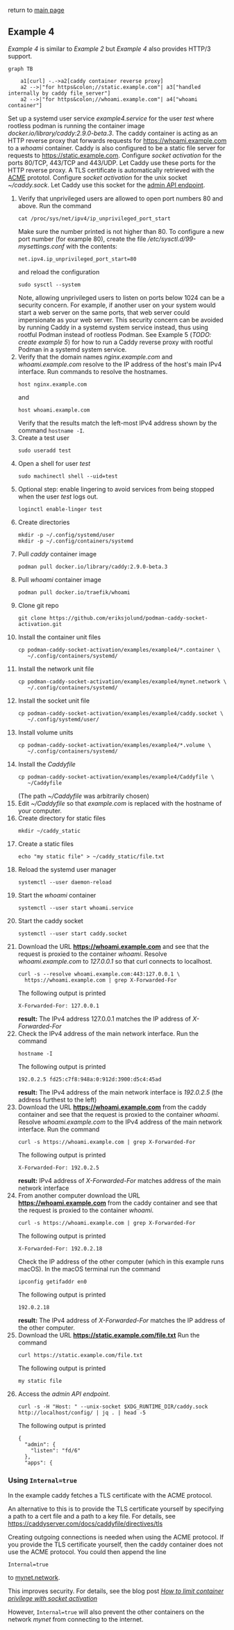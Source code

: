 return to [main page](../..)

## Example 4

_Example 4_ is similar to _Example 2_ but _Example 4_ also provides HTTP/3 support.

``` mermaid
graph TB

    a1[curl] -.->a2[caddy container reverse proxy]
    a2 -->|"for https&colon;//static.example.com"| a3["handled internally by caddy file_server"]
    a2 -->|"for https&colon;//whoami.example.com"| a4["whoami container"]
```

Set up a systemd user service _example4.service_ for the user _test_ where rootless podman is running
the container image _docker.io/library/caddy:2.9.0-beta.3_.
The caddy container is acting as an HTTP reverse proxy that forwards requests for
https://whoami.example.com to a _whoami_ container.
Caddy is also configured to be a static file server for requests to https://static.example.com.
Configure _socket activation_ for the ports 80/TCP, 443/TCP and 443/UDP. Let Caddy use these ports
for the HTTP reverse proxy.
A TLS certificate is automatically retrieved with the
[ACME](https://en.wikipedia.org/wiki/Automatic_Certificate_Management_Environment) prototol.
Configure _socket activation_ for the unix socket _~/caddy.sock_. Let Caddy use this socket for the
[admin API endpoint](https://caddyserver.com/docs/api).

1. Verify that unprivileged users are allowed to open port numbers 80 and above.
   Run the command
   ```
   cat /proc/sys/net/ipv4/ip_unprivileged_port_start
   ```
   Make sure the number printed is not higher than 80. To configure a new port number
   (for example 80), create the file _/etc/sysctl.d/99-mysettings.conf_
   with the contents:
   ```
   net.ipv4.ip_unprivileged_port_start=80
   ```
   and reload the configuration
   ```
   sudo sysctl --system
   ```
   Note, allowing unprivileged users to listen on ports below 1024 can be a security concern.
   For example, if another user on your system would start a web server on the same ports,
   that web server could impersionate as your web server. This security concern can be avoided
   by running Caddy in a systemd system service instead, thus using rootful Podman instead of
   rootless Podman.
   See Example 5 (_TODO: create example 5_) for how to run a Caddy reverse proxy with rootful Podman
   in a systemd system service.
1. Verify that the domain names _nginx.example.com_ and _whoami.example.com_ resolve to
   the IP address of the host's main IPv4 interface.
   Run commands to resolve the hostnames.
   ```
   host nginx.example.com
   ```
   and
   ```
   host whoami.example.com
   ```
   Verify that the results match the left-most IPv4 address shown by the command `hostname -I`.
1. Create a test user
   ```
   sudo useradd test
   ```
1. Open a shell for user _test_
   ```
   sudo machinectl shell --uid=test
   ```
1. Optional step: enable lingering to avoid services from being stopped when
   the user _test_ logs out.
   ```
   loginctl enable-linger test
   ```
1. Create directories
   ```
   mkdir -p ~/.config/systemd/user
   mkdir -p ~/.config/containers/systemd
   ```
1. Pull _caddy_ container image
   ```
   podman pull docker.io/library/caddy:2.9.0-beta.3
   ```
1. Pull _whoami_ container image
   ```
   podman pull docker.io/traefik/whoami
   ```
1. Clone git repo
   ```
   git clone https://github.com/eriksjolund/podman-caddy-socket-activation.git
   ```
1. Install the container unit files
   ```
   cp podman-caddy-socket-activation/examples/example4/*.container \
      ~/.config/containers/systemd/
   ```
1. Install the network unit file
   ```
   cp podman-caddy-socket-activation/examples/example4/mynet.network \
      ~/.config/containers/systemd/
   ```
1. Install the socket unit file
   ```
   cp podman-caddy-socket-activation/examples/example4/caddy.socket \
      ~/.config/systemd/user/
   ```
1. Install volume units
   ```
   cp podman-caddy-socket-activation/examples/example4/*.volume \
      ~/.config/containers/systemd/
   ```
1. Install the _Caddyfile_
   ```
   cp podman-caddy-socket-activation/examples/example4/Caddyfile \
      ~/Caddyfile
   ```
   (The path _~/Caddyfile_ was arbitrarily chosen)
1. Edit _~/Caddyfile_ so that _example.com_ is replaced with the hostname of
   your computer.
1. Create directory for static files
   ```
   mkdir ~/caddy_static
   ```
1. Create a static files
   ```
   echo "my static file" > ~/caddy_static/file.txt
   ```
1. Reload the systemd user manager
   ```
   systemctl --user daemon-reload
   ```
1. Start the _whoami_ container
   ```
   systemctl --user start whoami.service
   ```
1. Start the caddy socket
   ```
   systemctl --user start caddy.socket
   ```
1. Download the URL __https://whoami.example.com__ and see that the request is
   proxied to the container _whoami_.
   Resolve _whoami.example.com_ to _127.0.0.1_ so that curl connects to localhost.
   ```
   curl -s --resolve whoami.example.com:443:127.0.0.1 \
     https://whoami.example.com | grep X-Forwarded-For
   ```
   The following output is printed
   ```
   X-Forwarded-For: 127.0.0.1
   ```
   __result:__ The IPv4 address  127.0.0.1 matches the IP address of
   _X-Forwarded-For_
1. Check the IPv4 address of the main network interface.
   Run the command
   ```
   hostname -I
   ```
   The following output is printed
   ```
   192.0.2.5 fd25:c7f8:948a:0:912d:3900:d5c4:45ad
   ```
   __result:__ The IPv4 address of the main network interface is _192.0.2.5_
   (the address furthest to the left)
1. Download the URL __https://whoami.example.com__ from the caddy
   container and see that the request is proxied to the container _whoami_.
   Resolve _whoami.example.com_ to the IPv4 address of the main network interface.
   Run the command
   ```
   curl -s https://whoami.example.com | grep X-Forwarded-For
   ```
   The following output is printed
   ```
   X-Forwarded-For: 192.0.2.5
   ```
   __result:__ IPv4 address of _X-Forwarded-For_ matches address of the main network interface
1. From another computer download the URL __https://whoami.example.com__ from the caddy
   container and see that the request is proxied to the container _whoami_.
   ```
   curl -s https://whoami.example.com | grep X-Forwarded-For
   ```
   The following output is printed
   ```
   X-Forwarded-For: 192.0.2.18
   ```
   Check the IP address of the other computer (which in this example runs macOS).
   In the macOS terminal run the command
   ```
   ipconfig getifaddr en0
   ```
   The following output is printed
   ```
   192.0.2.18
   ```
   __result:__ The IPv4 address of _X-Forwarded-For_ matches the IP address of the other computer.
1. Download the URL __https://static.example.com/file.txt__
   Run the command
   ```
   curl https://static.example.com/file.txt
   ```
   The following output is printed
   ```
   my static file
   ```
1. Access the _admin API endpoint_.
   ```
   curl -s -H "Host: " --unix-socket $XDG_RUNTIME_DIR/caddy.sock http://localhost/config/ | jq . | head -5
   ```
   The following output is printed
   ```
   {
     "admin": {
       "listen": "fd/6"
     },
     "apps": {
   ```

### Using `Internal=true`

In the example caddy fetches a TLS certificate with the ACME protocol.

An alternative to this is to provide the TLS certificate yourself by specifying
a path to a cert file and a path to a key file. For details, see
https://caddyserver.com/docs/caddyfile/directives/tls

Creating outgoing connections is needed when using the ACME protocol.
If you provide the TLS certificate yourself, then the caddy container does not use the
ACME protocol. You could then append the line

```
Internal=true
```

to [mynet.network](mynet.network).

This improves security. For details, see the blog post
[_How to limit container privilege with socket activation_](https://www.redhat.com/sysadmin/socket-activation-podman)

However, `Internal=true` will also prevent the other containers on the network _mynet_ from connecting to the internet.
